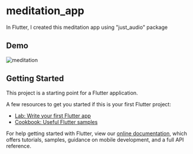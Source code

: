 # meditation_app

In Flutter, I created this meditation app using "just_audio" package

## Demo

![meditation](https://user-images.githubusercontent.com/81378260/155660667-643c423d-6b85-443f-8595-f8671dec852c.png)

## Getting Started

This project is a starting point for a Flutter application.

A few resources to get you started if this is your first Flutter project:

- [Lab: Write your first Flutter app](https://flutter.dev/docs/get-started/codelab)
- [Cookbook: Useful Flutter samples](https://flutter.dev/docs/cookbook)

For help getting started with Flutter, view our
[online documentation](https://flutter.dev/docs), which offers tutorials,
samples, guidance on mobile development, and a full API reference.
